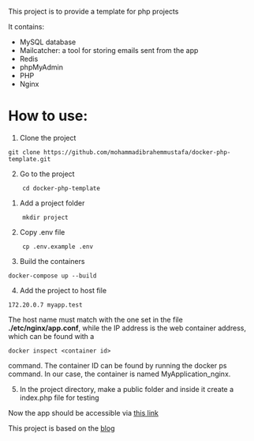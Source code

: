 This project is to provide a template for php projects

It contains: 

- MySQL database
- Mailcatcher: a tool for storing emails sent from the app
- Redis
- phpMyAdmin
- PHP
- Nginx

# How to use:
1. Clone the project
```
git clone https://github.com/mohammadibrahemmustafa/docker-php-template.git
```
2. Go to the project
```
    cd docker-php-template
```
1. Add a project folder
```
    mkdir project
```
2. Copy .env file
```
    cp .env.example .env
```
3. Build the containers
```
docker-compose up --build
```
4. Add the project to host file
```
172.20.0.7 myapp.test
```
The host name must match with the one set in the file **./etc/nginx/app.conf**, while the IP address is the web container address, which can be found with a 

```
docker inspect <container id>
```

 command. The container ID can be found by running the docker ps command. In our case, the container is named MyApplication_nginx.

5. In the project directory, make a public folder and inside it create a index.php file for testing 

 Now the app should be accessible via [this link](http://myapp.test)

 This project is based on the [blog](https://polcode.com/resources/blog/how-to-run-a-laravel-application-locally-with-docker/) 